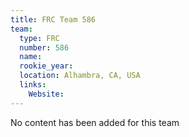 ```yaml
---
title: FRC Team 586
team:
  type: FRC
  number: 586
  name: 
  rookie_year: 
  location: Alhambra, CA, USA
  links:
    Website: 
---
```

No content has been added for this team